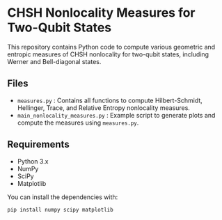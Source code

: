 # CHSH Nonlocality Measures for Two-Qubit States

This repository contains Python code to compute various geometric and entropic measures of CHSH nonlocality for two-qubit states, including Werner and Bell-diagonal states.

## Files

- `measures.py` : Contains all functions to compute Hilbert-Schmidt, Hellinger, Trace, and Relative Entropy nonlocality measures.
- `main_nonlocality_measures.py` : Example script to generate plots and compute the measures using `measures.py`.

## Requirements

- Python 3.x
- NumPy
- SciPy
- Matplotlib

You can install the dependencies with:

```bash
pip install numpy scipy matplotlib
